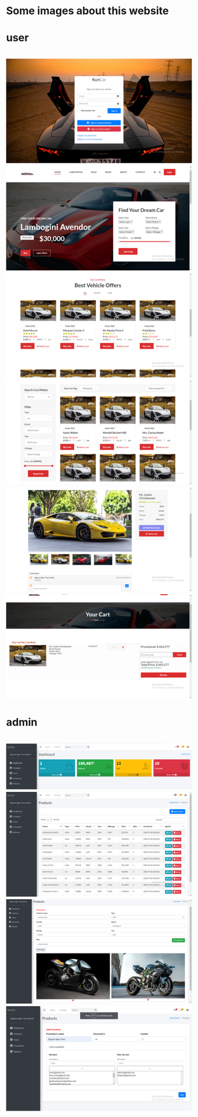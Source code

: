 Some images about this website
=============
user
======
![thumb1](./intro/intro2.png)
![thumb2](./intro/intro1.png)
![thumb3](./intro/intro3.png)
![thumb4](./intro/intro4.png)
![thumb5](./intro/intro5.png)
![thumb6](./intro/intro6.png)
======
admin
======
![thumb7](./intro/admin1.PNG)
![thumb8](./intro/admin2.png)
![thumb9](./intro/admin3.png)
![thumb10](./intro/admin4.png)
=====
